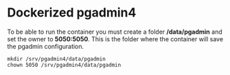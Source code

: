# Dockerized pgadmin4

To be able to run the container you must create a folder **/data/pgadmin** and set the owner to **5050:5050**. This is the folder where the container will save the pgadmin configuration.

```
mkdir /srv/pgadmin4/data/pgadmin
chown 5050 /srv/pgadmin4/data/pgadmin
```